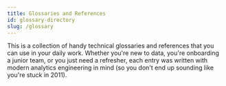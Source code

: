 ```yaml
---
title: Glossaries and References
id: glossary-directory
slug: /glossary
---
```


<section className="community-home">

This is a collection of handy technical glossaries and references that you can use in your daily work. Whether you're new to data, you're onboarding a junior team, or you just need a refresher, each entry was written with modern analytics engineering in mind (so you don't end up sounding like you're stuck in 2011).

<div className="grid--2-col">

<Card
    title="Analytics Engineering Glossary"
    body="This is a living collection of terms & concepts commonly used in the data industry that are super relevant for Analytics Engineers."
    link="/analytics-engineering-glossary"
    icon="book"
/>

<Card
    title="SQL Reference"
    body="Can't remember the different DATEADD syntaxes for each data warehouse or platform? This handy reference guide is great for SQL experts and beginners alike."
    link="/sql-reference"
    icon="computer"
/>

</div>
</section>
